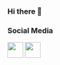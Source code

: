 ### Hi there 👋

### Social Media
<a href="https://arxist.com/masami" target="_blank"><img height="35" src="https://arxist.com/assets/images/logo.png"></a>
<a href="https://twitter.com/masamiakzk13" target="_blank"><img height="35" src="https://abs.twimg.com/favicons/favicon.ico"></a>
